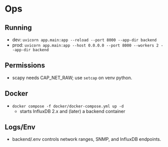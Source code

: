 # Ops

## Running

- dev: `uvicorn app.main:app --reload --port 8000 --app-dir backend`
- prod: `uvicorn app.main:app --host 0.0.0.0 --port 8000 --workers 2 --app-dir backend`

## Permissions

- scapy needs CAP_NET_RAW; use `setcap` on venv python.

## Docker

- `docker compose -f docker/docker-compose.yml up -d`
  - starts InfluxDB 2.x and (later) a backend container

## Logs/Env

- backend/.env controls network ranges, SNMP, and InfluxDB endpoints.
